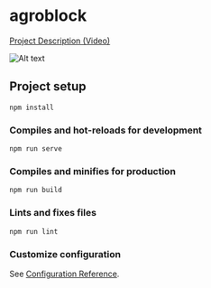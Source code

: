 # agroblock

[Project Description (Video)](https://drive.google.com/file/d/1HxMR_O_N8mViQU_9VNYp2L806n-njp6C/view?usp=share_link 'Video')

![Alt text](https://drive.google.com/file/d/1HxsjXhMLttE_flcc4FgDmxdMN9aerimd/view?usp=share_link "a title")

## Project setup
```
npm install
```

### Compiles and hot-reloads for development
```
npm run serve
```

### Compiles and minifies for production
```
npm run build
```

### Lints and fixes files
```
npm run lint
```

### Customize configuration
See [Configuration Reference](https://cli.vuejs.org/config/).
